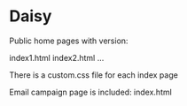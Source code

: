 Daisy
=====
Public home pages with version:

index1.html
index2.html
...

There is a custom.css file for each index page

Email campaign page is included: index.html
